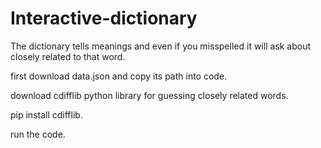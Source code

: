 # Interactive-dictionary
The dictionary tells meanings and even if you misspelled it will ask about closely related to that word.

first download data.json and copy its path into code. 

download cdifflib python library for guessing closely related words. 

pip install cdifflib. 

run the code. 

